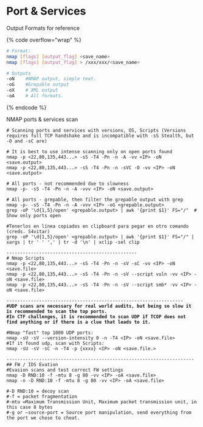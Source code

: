 # Port & Services

Output Formats for reference

{% code overflow="wrap" %}
```bash
# Format:
nmap [flags] [output_flag] <save_name>
nmap [flags] [output_flag] > /xxx/xxx/<save_name>

# Outputs
-oN    #NMAP output, simple text.
-oG    #Grepable output
-oX    # XML output
-oA    # All formats.
```
{% endcode %}

NMAP ports & services scan

<pre class="language-bash" data-overflow="wrap"><code class="lang-bash"># Scanning ports and services with versions, OS, Scripts (Versions requires full TCP handshake and is incompatible with -sS Stealth, but -O and -sC are)

# It is best to use intense scanning only on open ports found
nmap -p &#x3C;22,80,135,443...> -sS -T4 -Pn -n -A -vv &#x3C;IP> -oN &#x3C;save.output>
nmap -p &#x3C;22,80,135,443...> -sS -T4 -Pn -n -sVC -O -vv &#x3C;IP> -oN &#x3C;save.output>

# All ports - not recommended due to slowness
nmap -p- -sS -T4 -Pn -n -A -vvv &#x3C;IP> -oN &#x3C;save.output>

# All ports - grepable, then filter the grepable output with grep
nmap -p- -sS -T4 -Pn -n -A -vvv &#x3C;IP> -oG &#x3C;grepable.output>
grep -oP '\d{1,5}/open' &#x3C;grepable.output> | awk '{print $1}' FS="/"  # Show only ports open

#Tenerlos en línea copiados en clipboard para pegar en otro comando (creds. S4vitar)
grep -oP '\d{1,5}/open' &#x3C;grepable.output> | awk '{print $1}' FS="/" | xargs | tr ' ' ',' | tr -d '\n' | xclip -sel clip

------------------------------------------------
# Nmap Scripts
nmap -p &#x3C;22,80,135,443...> -sS -T4 -Pn -n -sV -sC -vv &#x3C;IP> -oN &#x3C;save.file>
nmap -p &#x3C;22,80,135,443...> -sS -T4 -Pn -n -sV --script vuln -vv &#x3C;IP> -oN &#x3C;save.file>
nmap -p &#x3C;22,80,135,443...> -sS -T4 -Pn -n -sV --script smb* -vv &#x3C;IP> -oN &#x3C;save.file>

-----------------------------------------------------------------
<strong>#UDP scans are necessary for real world audits, but being so slow it is recommended to scan the top ports.
</strong><strong>#In CTF challenges, it is recommended to scan UDP if TCOP does not find anything or if there is a clue that leads to it.
</strong><strong>
</strong>#Nmap "fast" top 1000 UDP ports:
nmap -sU -sV --version-intensity 0 -n -T4 &#x3C;IP> -oN &#x3C;save.file>
#If it found udp, scan with Scripts:
nmap -sU -sV -sC -n -T4 -p {xxxx} &#x3C;IP> -oN &#x3C;save.file.>

---------------------------------------------------------------------
## FW / IDS Evation
#Evasion scans and test correct FW settings
nmap -D RND:10 -f -mtu 8 -g 80 -vv &#x3C;IP> -oA &#x3C;save.file>
nmap -n -D RND:10 -f -mtu 8 -g 80 -vv &#x3C;IP> -oA &#x3C;save.file>

#-D RND:10 = decoy scan
#-f = packet fragmentation
#-mtu =Maximum Transmission Unit, Maximum packet transmission unit, in this case 8 bytes
#-g or —source-port = Source port manipulation, send everything from the port we chose to cheat.
</code></pre>
